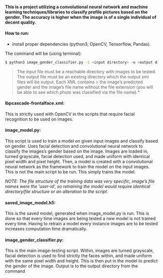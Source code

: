 #### This is a project utilizing a convolutional neural network and machine learning techniques/libraries to classify profile pictures based on the gender. The accuracy is higher when the image is of a single individual of decent quality.

#### How to run: 

* Install proper dependencies (python3, OpenCV, Tensorflow, Pandas).

The command will be (using terminal):

```sh
$ python3 image_gender_classifier.py -i <input directory> -o <output directory> 
```

> The input file must be a reachable directory with images to be tested. The output file must be an existing directory which the output xml files will be output. Each XML contains > the image’s predicted gender and the image’s file name without the file extension (you will be able to see which photo was classified via the file name).*

#### lbpcascade-frontalface.xml: 
This is strictly used with OpenCV in the scripts that require facial recognition to be used on images. 

#### image_model.py: 
This script is used to train a model on given input images and classify based on gender. Uses facial detection and convolutional neural network to classify the images’s gender based on the image. Images are loaded in, turned grayscale, facial detection used, and made uniform with identical pixel width and pixel height. Then, a model is created with a convolutional neural network as the framework to train the model on the input images. This is not the main script to be run. This simply trains the model.

*NOTE: The file structure of the training data was very specific, image’s file names were the ‘user-id’, so retraining the model would require identical directory/file structure or an alteration to the script.*

#### saved_image_model.h5: 
This is the saved model, generated when image_model.py is run. This is done so that every time images are being tested a new model is not trained every time. Having to retrain a model every instance images are to be tested increases computation time dramatically. 

#### image_gender_classifier.py: 
This is the main image-testing script. Within, images are turned grayscale, facial detection is used to find strictly the faces within, and made uniform with the same pixel width and height. This is then put in the model to predict the gender of the image. Output is to the output directory from the command
